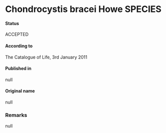 Chondrocystis bracei Howe SPECIES
=======

#### Status
ACCEPTED

#### According to
The Catalogue of Life, 3rd January 2011

#### Published in
null

#### Original name
null

### Remarks
null